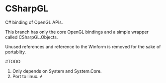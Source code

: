 # CSharpGL
C# binding of OpenGL APIs.

This branch has only the core OpenGL bindings and a simple wrapper called CSharpGL.Objects.

Unused references and reference to the Winform is removed for the sake of portablity.

#TODO

1. Only depends on System and System.Core.
2. Port to linux. √

